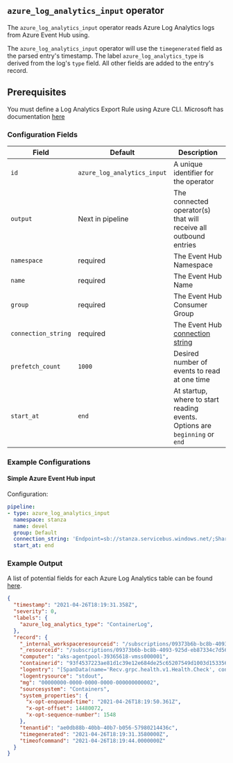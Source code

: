 ## `azure_log_analytics_input` operator

The `azure_log_analytics_input` operator reads Azure Log Analytics logs from Azure Event Hub using.

The `azure_log_analytics_input` operator will use the `timegenerated` field as the parsed entry's timestamp. The label `azure_log_analytics_type` is derived from the log's `type` field.  All other fields are added to the entry's record.

## Prerequisites

You must define a Log Analytics Export Rule using Azure CLI. Microsoft has documentation [here](https://docs.microsoft.com/en-us/azure/azure-monitor/logs/logs-data-export?tabs=portal)

### Configuration Fields

| Field               | Default                | Description                                                                                   |
| ---                 | ---                    | ---                                                                                           |
| `id`                | `azure_log_analytics_input` | A unique identifier for the operator                                                          |
| `output`            | Next in pipeline       | The connected operator(s) that will receive all outbound entries                              |
| `namespace`         | required               | The Event Hub Namespace                                                                       |
| `name`              | required               | The Event Hub Name                                                                            |
| `group`             | required               | The Event Hub Consumer Group                                                                  |
| `connection_string` | required               | The Event Hub [connection string](https://docs.microsoft.com/en-us/azure/event-hubs/event-hubs-get-connection-string) |
| `prefetch_count`    | `1000`                 | Desired number of events to read at one time                                                  |
| `start_at`          | `end`                  | At startup, where to start reading events. Options are `beginning` or `end`                   |

### Example Configurations

#### Simple Azure Event Hub input

Configuration:
```yaml
pipeline:
- type: azure_log_analytics_input
  namespace: stanza
  name: devel
  group: Default
  connection_string: 'Endpoint=sb://stanza.servicebus.windows.net/;SharedAccessKeyName=dev;SharedAccessKey=supersecretkey;EntityPath=devel'
  start_at: end
```

### Example Output

A list of potential fields for each Azure Log Analytics table can be found [here](https://docs.microsoft.com/en-us/azure/azure-monitor/reference/tables/tables-category).

```json
{
  "timestamp": "2021-04-26T18:19:31.358Z",
  "severity": 0,
  "labels": {
    "azure_log_analytics_type": "ContainerLog",
  },
  "record": {
    "_internal_workspaceresourceid": "/subscriptions/09373b6b-bc8b-4093-925d-eb87334c7d56/resourcegroups/bindplane-integration/providers/microsoft.operationalinsights/workspaces/bp-integration1",
    "_resourceid": "/subscriptions/09373b6b-bc8b-4093-925d-eb87334c7d56/resourceGroups/devops/providers/Microsoft.ContainerService/managedClusters/log-analytics",
    "computer": "aks-agentpool-39365618-vmss000001",
    "containerid": "93f4537223ae81d1c39e12e684de25c65207549d1003d153356055a6137f82b0",
    "logentry": "[SpanData(name='Recv.grpc.health.v1.Health.Check', context=SpanContext(trace_id=9d186b35325a4a9093242435948ada22, span_id=None, trace_options=TraceOptions(enabled=True), tracestate=None), span_id='bc4877b54bc8407b', parent_span_id=None, attributes={'component': 'grpc'}, start_time='2021-04-26T18:19:31.358155Z', end_time='2021-04-26T18:19:31.358229Z', child_span_count=0, stack_trace=None, time_events=[<opencensus.trace.time_event.TimeEvent object at 0x7f5d9fc53190>, <opencensus.trace.time_event.TimeEvent object at 0x7f5d9fc537d0>], links=[], status=None, same_process_as_parent_span=None, span_kind=1)]",
    "logentrysource": "stdout",
    "mg": "00000000-0000-0000-0000-000000000002",
    "sourcesystem": "Containers",
    "system_properties": {
      "x-opt-enqueued-time": "2021-04-26T18:19:50.361Z",
      "x-opt-offset": 14480072,
      "x-opt-sequence-number": 1548
    },
    "tenantid": "ae0db88b-40bb-40b7-b056-57980214436c",
    "timegenerated": "2021-04-26T18:19:31.3580000Z",
    "timeofcommand": "2021-04-26T18:19:44.0000000Z"
  }
}
```